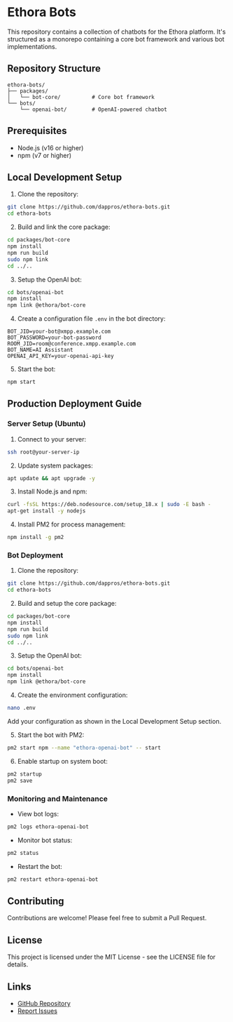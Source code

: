 # Ethora Bots

This repository contains a collection of chatbots for the Ethora platform. It's structured as a monorepo containing a core bot framework and various bot implementations.

## Repository Structure

```
ethora-bots/
├── packages/
│   └── bot-core/          # Core bot framework
└── bots/
    └── openai-bot/        # OpenAI-powered chatbot
```

## Prerequisites

- Node.js (v16 or higher)
- npm (v7 or higher)

## Local Development Setup

1. Clone the repository:
```bash
git clone https://github.com/dappros/ethora-bots.git
cd ethora-bots
```

2. Build and link the core package:
```bash
cd packages/bot-core
npm install
npm run build
sudo npm link
cd ../..
```

3. Setup the OpenAI bot:
```bash
cd bots/openai-bot
npm install
npm link @ethora/bot-core
```

4. Create a configuration file `.env` in the bot directory:
```env
BOT_JID=your-bot@xmpp.example.com
BOT_PASSWORD=your-bot-password
ROOM_JID=room@conference.xmpp.example.com
BOT_NAME=AI Assistant
OPENAI_API_KEY=your-openai-api-key
```

5. Start the bot:
```bash
npm start
```

## Production Deployment Guide

### Server Setup (Ubuntu)

1. Connect to your server:
```bash
ssh root@your-server-ip
```

2. Update system packages:
```bash
apt update && apt upgrade -y
```

3. Install Node.js and npm:
```bash
curl -fsSL https://deb.nodesource.com/setup_18.x | sudo -E bash -
apt-get install -y nodejs
```

4. Install PM2 for process management:
```bash
npm install -g pm2
```

### Bot Deployment

1. Clone the repository:
```bash
git clone https://github.com/dappros/ethora-bots.git
cd ethora-bots
```

2. Build and setup the core package:
```bash
cd packages/bot-core
npm install
npm run build
sudo npm link
cd ../..
```

3. Setup the OpenAI bot:
```bash
cd bots/openai-bot
npm install
npm link @ethora/bot-core
```

4. Create the environment configuration:
```bash
nano .env
```
Add your configuration as shown in the Local Development Setup section.

5. Start the bot with PM2:
```bash
pm2 start npm --name "ethora-openai-bot" -- start
```

6. Enable startup on system boot:
```bash
pm2 startup
pm2 save
```

### Monitoring and Maintenance

- View bot logs:
```bash
pm2 logs ethora-openai-bot
```

- Monitor bot status:
```bash
pm2 status
```

- Restart the bot:
```bash
pm2 restart ethora-openai-bot
```

## Contributing

Contributions are welcome! Please feel free to submit a Pull Request.

## License

This project is licensed under the MIT License - see the LICENSE file for details.

## Links

- [GitHub Repository](https://github.com/dappros/ethora-bots)
- [Report Issues](https://github.com/dappros/ethora-bots/issues) 